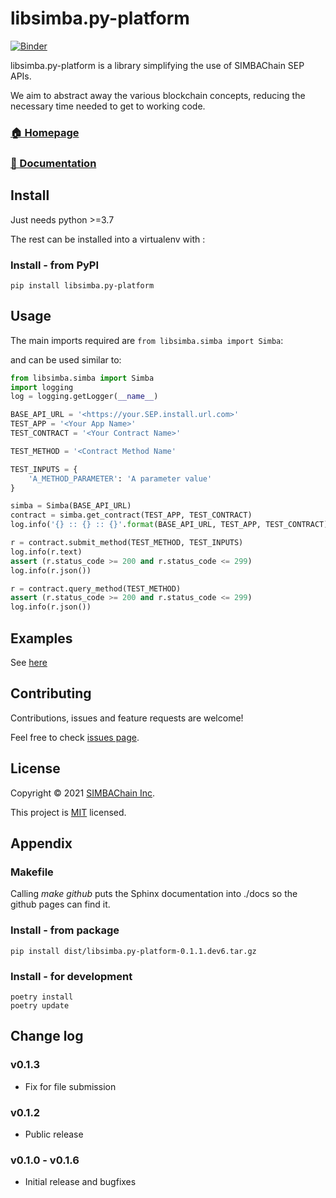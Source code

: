 # libsimba.py-platform

[![Binder](https://mybinder.org/badge_logo.svg)](https://mybinder.org/v2/gh/SIMBAChain/libsimba.py-platform/main?filepath=notebooks%2Fexamples.ipynb)


libsimba.py-platform is a library simplifying the use of SIMBAChain SEP APIs. 

We aim to abstract away the various blockchain concepts, reducing the necessary time needed to get to working code.

### [🏠 Homepage](https://github.com/SIMBAChain/libsimba.py-platform)
### [📝 Documentation](https://simbachain.github.io/libsimba.py-platform/)

## Install

Just needs python >=3.7

The rest can be installed into a virtualenv with :

### Install - from PyPI

	pip install libsimba.py-platform

## Usage

The main imports required are `from libsimba.simba import Simba`:

and can be used similar to:

```python
from libsimba.simba import Simba
import logging
log = logging.getLogger(__name__)

BASE_API_URL = '<https://your.SEP.install.url.com>'
TEST_APP = '<Your App Name>'
TEST_CONTRACT = '<Your Contract Name>'

TEST_METHOD = '<Contract Method Name'

TEST_INPUTS = {
    'A_METHOD_PARAMETER': 'A parameter value'
}

simba = Simba(BASE_API_URL)
contract = simba.get_contract(TEST_APP, TEST_CONTRACT)
log.info('{} :: {} :: {}'.format(BASE_API_URL, TEST_APP, TEST_CONTRACT))

r = contract.submit_method(TEST_METHOD, TEST_INPUTS)
log.info(r.text)
assert (r.status_code >= 200 and r.status_code <= 299)
log.info(r.json())

r = contract.query_method(TEST_METHOD)
assert (r.status_code >= 200 and r.status_code <= 299)
log.info(r.json())
```

## Examples

See [here](https://github.com/SIMBAChain/PyLibSIMBA/blob/master/tests/examples.py)

## Contributing

Contributions, issues and feature requests are welcome!

Feel free to check [issues page](https://github.com/SIMBAChain/PyLibSIMBA/issues).

## License

Copyright © 2021 [SIMBAChain Inc](https://simbachain.com/).

This project is [MIT](https://github.com/SIMBAChain/PyLibSIMBA/blob/master/LICENSE) licensed.

## Appendix

### Makefile

Calling *make github* puts the Sphinx documentation into ./docs so the github pages can find it.

		
### Install - from package

	pip install dist/libsimba.py-platform-0.1.1.dev6.tar.gz

### Install - for development

    poetry install
    poetry update
   
    
## Change log

### v0.1.3
* Fix for file submission

### v0.1.2
* Public release

### v0.1.0 - v0.1.6
* Initial release and bugfixes


